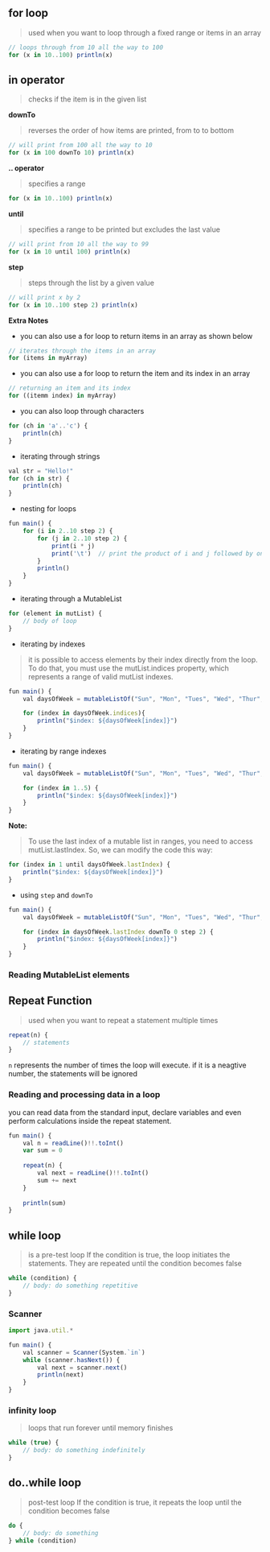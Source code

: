 ## for loop
> used when you want to loop through a fixed range or items in an array

```js
// loops through from 10 all the way to 100
for (x in 10..100) println(x)
```
## in operator
> checks if the item is in the given list

**downTo**
> reverses the order of how items are printed, from to to bottom
```js
// will print from 100 all the way to 10
for (x in 100 downTo 10) println(x)
```

**.. operator**
> specifies a range
```js
for (x in 10..100) println(x)
```

**until**
> specifies a range to be printed but excludes the last value
```js
// will print from 10 all the way to 99
for (x in 10 until 100) println(x)
```

**step**
> steps through the list by a given value
```js
// will print x by 2
for (x in 10..100 step 2) println(x)
```

**Extra Notes**
- you can also use a for loop to return items in an array as shown below
```js
// iterates through the items in an array
for (items in myArray)
```
- you can also use a for loop to return the item and its index in an array
```js
// returning an item and its index 
for ((itemm index) in myArray)
```
- you can also loop through characters
```js
for (ch in 'a'..'c') {
    println(ch)
}
```
- iterating through strings
```js
val str = "Hello!"
for (ch in str) {
    println(ch)    
}
```
- nesting for loops
```js
fun main() {
    for (i in 2..10 step 2) {
        for (j in 2..10 step 2) {
            print(i * j)
            print('\t')  // print the product of i and j followed by one tab
        }
        println()
    }
}
```
- iterating through a MutableList
```js
for (element in mutList) {
    // body of loop
}
```
- iterating by indexes
> it is possible to access elements by their index directly from the loop. To do that, you must use the mutList.indices property, which represents a range of valid mutList indexes.
```js
fun main() {
    val daysOfWeek = mutableListOf("Sun", "Mon", "Tues", "Wed", "Thur", "Fri", "Sat")

    for (index in daysOfWeek.indices){
        println("$index: ${daysOfWeek[index]}")
    }
}
```
- iterating by range indexes
```js
fun main() {
    val daysOfWeek = mutableListOf("Sun", "Mon", "Tues", "Wed", "Thur", "Fri", "Sat")

    for (index in 1..5) {
        println("$index: ${daysOfWeek[index]}")
    }
}
```
**Note:**
> To use the last index of a mutable list in ranges, you need to access mutList.lastIndex. So, we can modify the code this way:
```js
for (index in 1 until daysOfWeek.lastIndex) {
    println("$index: ${daysOfWeek[index]}")
}
```
- using `step` and `downTo`
```js
fun main() {
    val daysOfWeek = mutableListOf("Sun", "Mon", "Tues", "Wed", "Thur", "Fri", "Sat")

    for (index in daysOfWeek.lastIndex downTo 0 step 2) {
        println("$index: ${daysOfWeek[index]}")
    }
}
```

### Reading MutableList elements


## Repeat Function
> used when you want to repeat a statement multiple times
```js
repeat(n) {
    // statements
}
```
`n` represents the number of times the loop will execute. if it is a neagtive number, the statements will be ignored

### Reading and processing data in a loop
you can read data from the standard input, declare variables and even perform calculations inside the repeat statement.
```js
fun main() {    
    val n = readLine()!!.toInt()
    var sum = 0
    
    repeat(n) {
        val next = readLine()!!.toInt()
        sum += next
    }
    
    println(sum)
}
```

## while loop
> is a pre-test loop
If the condition is true, the loop initiates the statements. They are repeated until the condition becomes false
```js
while (condition) {
    // body: do something repetitive
}
```

### Scanner
```js
import java.util.*

fun main() {
    val scanner = Scanner(System.`in`)
    while (scanner.hasNext()) {
        val next = scanner.next()
        println(next)
    }
}
```

### infinity loop
> loops that run forever until memory finishes
```js
while (true) {
    // body: do something indefinitely
}
```

## do..while loop
> post-test loop
If the condition is true, it repeats the loop until the condition becomes false
```js
do {
    // body: do something
} while (condition)
```
